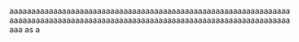 aaaaaaaaaaaaaaaaaaaaaaaaaaaaaaaaaaaaaaaaaaaaaaaaaaaaaaaaaaaaaaaaaaaaaaaaaaaaaaaaaaaaaaaaaaaaaaaaaaaaaaaaaaaaaaaaaaaaaaaaaaaaaaaaaaa
as
a
